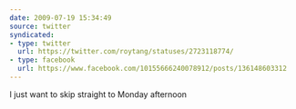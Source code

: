 ```yaml
---
date: 2009-07-19 15:34:49
source: twitter
syndicated:
- type: twitter
  url: https://twitter.com/roytang/statuses/2723118774/
- type: facebook
  url: https://www.facebook.com/10155666240078912/posts/136148603312
---
```


I just want to skip straight to Monday afternoon